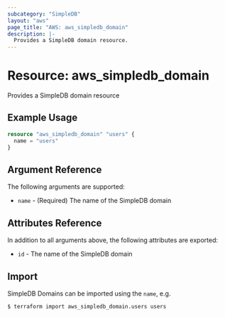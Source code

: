 ```yaml
---
subcategory: "SimpleDB"
layout: "aws"
page_title: "AWS: aws_simpledb_domain"
description: |-
  Provides a SimpleDB domain resource.
---
```


# Resource: aws_simpledb_domain

Provides a SimpleDB domain resource

## Example Usage

```terraform
resource "aws_simpledb_domain" "users" {
  name = "users"
}
```

## Argument Reference

The following arguments are supported:

* `name` - (Required) The name of the SimpleDB domain

## Attributes Reference

In addition to all arguments above, the following attributes are exported:

* `id` - The name of the SimpleDB domain

## Import

SimpleDB Domains can be imported using the `name`, e.g.

```
$ terraform import aws_simpledb_domain.users users
```
